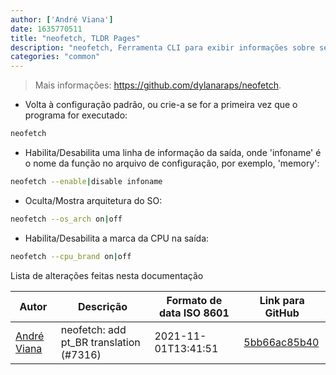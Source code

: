 ```yaml
---
author: ['André Viana']
date: 1635770511
title: "neofetch, TLDR Pages"
description: "neofetch, Ferramenta CLI para exibir informações sobre seu sistema operacional, software e hardware."
categories: "common"
---
```

> Mais informações: <https://github.com/dylanaraps/neofetch>.

- Volta à configuração padrão, ou crie-a se for a primeira vez que o programa for executado:

```bash
neofetch
```

- Habilita/Desabilita uma linha de informação da saída, onde 'infoname' é o nome da função no arquivo de configuração, por exemplo, 'memory':

```bash
neofetch --enable|disable infoname
```

- Oculta/Mostra arquitetura do SO:

```bash
neofetch --os_arch on|off
```

- Habilita/Desabilita a marca da CPU na saída:

```bash
neofetch --cpu_brand on|off
```
Lista de alterações feitas nesta documentação


Autor | Descrição | Formato de data ISO 8601 | Link para GitHub
------|-----|-----|-----
[André Viana](mailto:andrebermudesviana@gmail.com) | neofetch: add pt_BR translation (#7316) | 2021-11-01T13:41:51 | [5bb66ac85b40](https://github.com/tldr-pages/tldr/commit/5bb66ac85b408bf9b1642e44388c9115bb9946e4)

